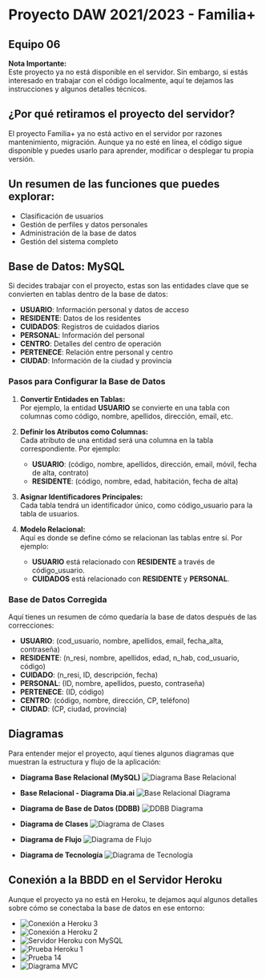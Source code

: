 # Proyecto DAW 2021/2023 - Familia+
## Equipo 06

**Nota Importante:**  
Este proyecto ya no está disponible en el servidor. Sin embargo, si estás interesado en trabajar con el código localmente, aquí te dejamos las instrucciones y algunos detalles técnicos.

## ¿Por qué retiramos el proyecto del servidor?

El proyecto Familia+ ya no está activo en el servidor por razones mantenimiento, migración. Aunque ya no esté en línea, el código sigue disponible y puedes usarlo para aprender, modificar o desplegar tu propia versión.

##  Un resumen de las funciones que puedes explorar:

- Clasificación de usuarios
- Gestión de perfiles y datos personales
- Administración de la base de datos
- Gestión del sistema completo

## Base de Datos: MySQL

Si decides trabajar con el proyecto, estas son las entidades clave que se convierten en tablas dentro de la base de datos:

- **USUARIO**: Información personal y datos de acceso
- **RESIDENTE**: Datos de los residentes
- **CUIDADOS**: Registros de cuidados diarios
- **PERSONAL**: Información del personal
- **CENTRO**: Detalles del centro de operación
- **PERTENECE**: Relación entre personal y centro
- **CIUDAD**: Información de la ciudad y provincia

### Pasos para Configurar la Base de Datos

1. **Convertir Entidades en Tablas:**  
   Por ejemplo, la entidad **USUARIO** se convierte en una tabla con columnas como código, nombre, apellidos, dirección, email, etc.

2. **Definir los Atributos como Columnas:**  
   Cada atributo de una entidad será una columna en la tabla correspondiente. Por ejemplo:
   - **USUARIO**: (código, nombre, apellidos, dirección, email, móvil, fecha de alta, contrato)
   - **RESIDENTE**: (código, nombre, edad, habitación, fecha de alta)

3. **Asignar Identificadores Principales:**  
   Cada tabla tendrá un identificador único, como código_usuario para la tabla de usuarios.

4. **Modelo Relacional:**  
   Aquí es donde se define cómo se relacionan las tablas entre sí. Por ejemplo:
   - **USUARIO** está relacionado con **RESIDENTE** a través de código_usuario.
   - **CUIDADOS** está relacionado con **RESIDENTE** y **PERSONAL**.

### Base de Datos Corregida

Aquí tienes un resumen de cómo quedaría la base de datos después de las correcciones:

- **USUARIO**: (cod_usuario, nombre, apellidos, email, fecha_alta, contraseña)
- **RESIDENTE**: (n_resi, nombre, apellidos, edad, n_hab, cod_usuario, código)
- **CUIDADO**: (n_resi, ID, descripción, fecha)
- **PERSONAL**: (ID, nombre, apellidos, puesto, contraseña)
- **PERTENECE**: (ID, código)
- **CENTRO**: (código, nombre, dirección, CP, teléfono)
- **CIUDAD**: (CP, ciudad, provincia)


## Diagramas

Para entender mejor el proyecto, aquí tienes algunos diagramas que muestran la estructura y flujo de la aplicación:

- **Diagrama Base Relacional (MySQL)**
  ![Diagrama Base Relacional](./diagrama.png)

- **Base Relacional - Diagrama Dia.ai**
  ![Base Relacional Diagrama](./BaseRelacionadoDiagrama.png)

- **Diagrama de Base de Datos (DDBB)**
  ![DDBB Diagrama](./DiagramaDDBB.png)

- **Diagrama de Clases**
  ![Diagrama de Clases](./DiagramaDeClases.jpg)

- **Diagrama de Flujo**
  ![Diagrama de Flujo](./diagramaDeFlujo.jpg)

- **Diagrama de Tecnología**
  ![Diagrama de Tecnología](./diagramaDeTecnologia.jpg)

## Conexión a la BBDD en el Servidor Heroku

Aunque el proyecto ya no está en Heroku, te dejamos aquí algunos detalles sobre cómo se conectaba la base de datos en ese entorno:

- ![Conexión a Heroku 3](./herukoconeccion3.jpg)
- ![Conexión a Heroku 2](./herukoconeccion2.jpg)
- ![Servidor Heroku con MySQL](./serverHerokuConMYSQL.png)
- ![Prueba Heroku 1](./pruebaHeroku1.png)
- ![Prueba 14](./prueba14.jpg)
- ![Diagrama MVC](./MVCDiagrama.jpg)
